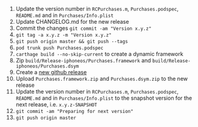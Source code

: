 1. Update the version number in `RCPurchases.m`, `Purchases.podspec`, `README.md` and in `Purchases/Info.plist`
1. Update CHANGELOG.md for the new release
1. Commit the changes `git commit -am "Version x.y.z"`
1. `git tag -a x.y.z -m "Version x.y.z"`
1. `git push origin master && git push --tags`
1. `pod trunk push Purchases.podspec`
1. `carthage build --no-skip-current` to create a dynamic framework
1. Zip `build/Release-iphoneos/Purchases.framework` and `build/Release-iphoneos/Purchases.dsym`
1. Create a [new github release](https://github.com/revenuecat/purchases-ios/releases)
1. Upload `Purchases.framework.zip` and `Purchases.dsym.zip` to the new release
1. Update the version number in `RCPurchases.m`, `Purchases.podspec`, `README.md` and in `Purchases/Info.plist` to the snapshot version for the next release, i.e. `x.y.z-SNAPSHOT`
1. `git commit -am "Preparing for next version"`
1. `git push origin master`